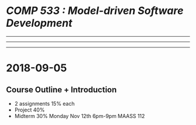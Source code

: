 # ___COMP 533 : Model-driven Software Development___

---

---

---

# 2018-09-05

## Course Outline + Introduction

* 2 assignments 15% each
* Project 40%
* Midterm 30% Monday Nov 12th 6pm-9pm MAASS 112

